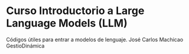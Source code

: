 # Curso Introductorio a Large Language Models (LLM)
Códigos útiles para entrar a modelos de lenguaje.
José Carlos Machicao
GestioDinámica
